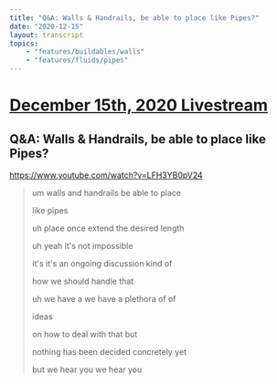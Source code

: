 ```yaml
---
title: "Q&A: Walls & Handrails, be able to place like Pipes?"
date: "2020-12-15"
layout: transcript
topics:
    - "features/buildables/walls"
    - "features/fluids/pipes"
---
```

# [December 15th, 2020 Livestream](../2020-12-15.md)
## Q&A: Walls & Handrails, be able to place like Pipes?
https://www.youtube.com/watch?v=LFH3YB0pV24
> um walls and handrails be able to place
> 
> like pipes
> 
> uh place once extend the desired length
> 
> uh yeah it's not impossible
> 
> it's it's an ongoing discussion kind of
> 
> how we should handle that
> 
> uh we have a we have a plethora of of
> 
> ideas
> 
> on how to deal with that but
> 
> nothing has been decided concretely yet
> 
> but we hear you we hear you
> 
